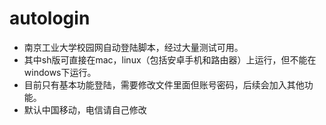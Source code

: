 # autologin
* 南京工业大学校园网自动登陆脚本，经过大量测试可用。
* 其中sh版可直接在mac，linux（包括安卓手机和路由器）上运行，但不能在windows下运行。
* 目前只有基本功能登陆，需要修改文件里面但账号密码，后续会加入其他功能。
* 默认中国移动，电信请自己修改

